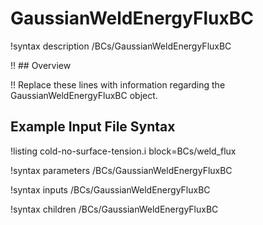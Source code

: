 # GaussianWeldEnergyFluxBC

!syntax description /BCs/GaussianWeldEnergyFluxBC

!! ## Overview

!! Replace these lines with information regarding the GaussianWeldEnergyFluxBC object.

## Example Input File Syntax

!listing cold-no-surface-tension.i block=BCs/weld_flux

!syntax parameters /BCs/GaussianWeldEnergyFluxBC

!syntax inputs /BCs/GaussianWeldEnergyFluxBC

!syntax children /BCs/GaussianWeldEnergyFluxBC
